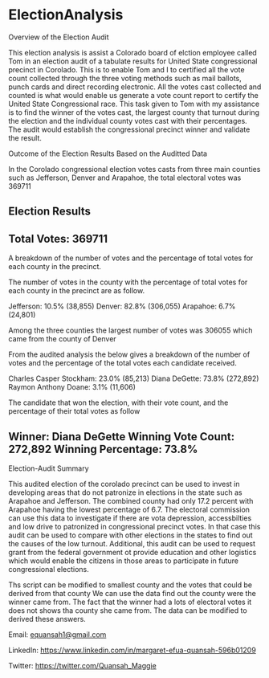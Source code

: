 # ElectionAnalysis

Overview of the Election Audit

This election analysis is assist a Colorado board of elction employee called Tom in an election audit of a tabulate results for United State congressional precinct in Corolado. This is to enable Tom and I to certified all the vote count collected through the three voting methods such as mail ballots, punch cards and direct recording electronic. All the votes cast collected and counted is what would enable us generate a vote count report to certify the United State Congressional race. This task given to Tom with my assistance is to find the winner of the votes cast, the largest county that turnout during the election and the individual county votes cast with their percentages. The audit would establish the congressional precinct winner and validate the result. 

Outcome of the Election Results Based on the Auditted Data

In the Corolado congressional election votes casts from three main counties such as Jefferson, Denver and Arapahoe, the total electoral votes was 369711

Election Results
-------------------------
Total Votes: 369711
-------------------------

A breakdown of the number of votes and the percentage of total votes for each county in the precinct.

The number of votes in the county with the percentage of total votes for each county in the precinct are as follow.

Jefferson: 10.5% (38,855)
Denver: 82.8% (306,055)
Arapahoe: 6.7% (24,801)

Among the three counties the largest number of votes was 306055 which came from the county of Denver

From the audited analysis the below gives a breakdown of the number of votes and the percentage of the total votes each candidate received.

Charles Casper Stockham: 23.0% (85,213)
Diana DeGette: 73.8% (272,892)
Raymon Anthony Doane: 3.1% (11,606)

The candidate that won the election, with their vote count, and the percentage of their total votes as follow

Winner: Diana DeGette
Winning Vote Count: 272,892
Winning Percentage: 73.8%
-------------------------
 
Election-Audit Summary

This audited election of the corolado precinct can be used to invest in developing areas that do not patronize in elections in the state such as Arapahoe and Jefferson. The combined county had only 17.2 percent with Arapahoe having the lowest percentage of 6.7. The electoral commission can use this data to investigate if there are vota depression, accessbilties and low drive to patronized in congressional precinct votes. In that case this audit can be used to compare with other elections in the states to find out the causes of the low turnout.
Additional, this audit can be used to request grant from the federal government ot provide education and other logistics which would enable the citizens in those areas to participate in future congressional elections.

Ths script can be modified to smallest county and the votes that could be derived from that county
We can use the data find out the county were the winner came from. The fact that the winner had a lots of electoral votes it does not shows tha county she came from. The data can be modified to derived these answers.



Email: equansah1@gmail.com

LinkedIn: https://www.linkedin.com/in/margaret-efua-quansah-596b01209

Twitter: https://twitter.com/Quansah_Maggie

